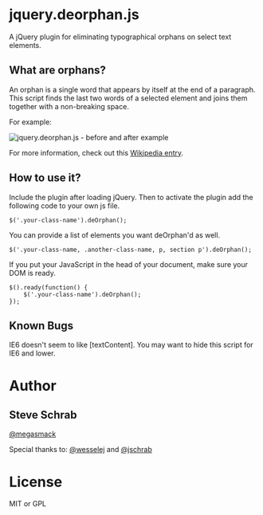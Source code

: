 jquery.deorphan.js
=============================

A jQuery plugin for eliminating typographical orphans on select text elements.

What are orphans?
-----------------

An orphan is a single word that appears by itself at the end of a paragraph.
This script finds the last two words of a selected element and joins them
together with a non-breaking space.

For example:

![jquery.deorphan.js - before and after example](http://www.gsdesign.com/sites/default/files/default/files/gs/images/blog/before-after.png)

For more information, check out this [Wikipedia entry](http://en.wikipedia.org/wiki/Widows_and_orphans).

How to use it?
--------------

Include the plugin after loading jQuery. Then to activate the plugin add the following code to your own js file.

	$('.your-class-name').deOrphan();

You can provide a list of elements you want deOrphan'd as well.

	$('.your-class-name, .another-class-name, p, section p').deOrphan();

If you put your JavaScript in the head of your document, make sure your DOM is ready.

	$().ready(function() {
		$('.your-class-name').deOrphan();
	});

Known Bugs
----------

IE6 doesn't seem to like [textContent]. You may want to hide this script for IE6 and lower.

Author
======

Steve Schrab
------------
[@megasmack](http://twitter.com/megasmack)

Special thanks to:
[@wesselej](http://twitter.com/wesselej) and [@jschrab](http://twitter.com/jschrab)

License
=======

MIT or GPL